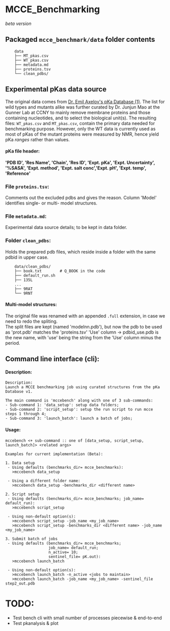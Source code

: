 # MCCE_Benchmarking
_beta version_

## Packaged `mcce_benchmark/data` folder contents
```
	data
	├── MT_pkas.csv
	├── WT_pkas.csv
	├── metadata.md
	├── proteins.tsv
	└── clean_pdbs/
```

## Experimental pKas data source
The original data comes from [Dr. Emil Axelov's pKa Database (1)](http://compbio.clemson.edu/lab/software/5/). The list for wild types and mutants alike was further curated by Dr. Junjun Mao at the Gunner Lab at CCNY to
mainly remove membrane proteins and those containing nucleotides, and to select the biological unit(s). The resulting files: `WT_pkas.csv` and `MT_pkas.csv`, contain the primary data needed for benchmarking purpose.
However, only the WT data is currently used as most of pKas of the mutant proteins were measured by NMR, hence
yield pKa _ranges_ rather than values.

#### pKa file header:
**'PDB ID', 'Res Name', 'Chain', 'Res ID', 'Expt. pKa', 'Expt. Uncertainty', '%SASA', 'Expt. method', 'Expt. salt conc','Expt. pH', 'Expt. temp', 'Reference'**

### File `proteins.tsv`:
Comments out the excluded pdbs and gives the reason. Column 'Model' identifies single- or multi- model structures.

### File `metadata.md`:
Experimental data source details; to be kept in data folder.

### Folder `clean_pdbs`:
Holds the prepared pdb files, which reside inside a folder with the same pdbid in upper case.
```
	data/clean_pdbs/
	├── book.txt		# Q_BOOK in the code
	├── default_run.sh
	├── 135L
	...
	├── 9RAT
	└── 9RNT
```

#### Multi-model structures:
The original file was renamed with an appended `.full` extension, in case we need to redo the spliting.  
The split files are kept (named 'modelnn.pdb'), but now the pdb to be used as 'prot.pdb' matches the 'proteins.tsv'
'Use' column -> pdbid_use.pdb is the new name, with 'use' being the string from the 'Use' column minus the period.


## Command line interface (cli):
#### Description:
```
Description:
Launch a MCCE benchmarking job using curated structures from the pKa Database v1.

The main command is 'mccebench' along with one of 3 sub-commands:
- Sub-command 1: 'data_setup': setup data folders;
- Sub-command 2: 'script_setup': setup the run script to run mcce steps 1 through 4;
- Sub-command 3: 'launch_batch': launch a batch of jobs;
```

#### Usage:
```
mccebench <+ sub-command :: one of [data_setup, script_setup, launch_batch]> <related args>

Examples for current implementation (Beta):

1. Data setup
 - Using defaults (benchmarks_dir= mcce_benchmarks):
   >mccebench data_setup

 - Using a different folder name:
   >mccebench data_setup -benchmarks_dir <different name>

2. Script setup
 - Using defaults (benchmarks_dir= mcce_benchmarks; job_name= default_run):
   >mccebench script_setup

 - Using non-default option(s):
   >mccebench script_setup -job_name <my_job_name>
   >mccebench script_setup -benchmarks_dir <different name> -job_name <my_job_name>

3. Submit batch of jobs
 - Using defaults (benchmarks_dir= mcce_benchmarks;
                   job_name= default_run;
                   n_active= 10;
                   sentinel_file= pK.out):
   >mccebench launch_batch

 - Using non-default option(s):
   >mccebench launch_batch -n_active <jobs to maintain>
   >mccebench launch_batch -job_name <my_job_name> -sentinel_file step2_out.pdb
```

# TODO:
* Test bench cli with small number of processes piecewise & end-to-end
* Test pkanalysis & plot
